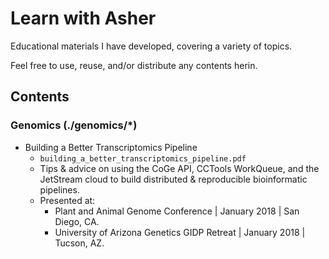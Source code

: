 # Learn with Asher

Educational materials I have developed, covering a variety of topics.

Feel free to use, reuse, and/or distribute any contents herin.

## Contents

### Genomics (./genomics/*)
* Building a Better Transcriptomics Pipeline
  * `building_a_better_transcriptomics_pipeline.pdf`
  * Tips & advice on using the CoGe API, CCTools WorkQueue, and the JetStream cloud to build distributed & reproducible bioinformatic pipelines.
  * Presented at:
    * Plant and Animal Genome Conference | January 2018 | San Diego, CA.
    * University of Arizona Genetics GIDP Retreat | January 2018 | Tucson, AZ.
